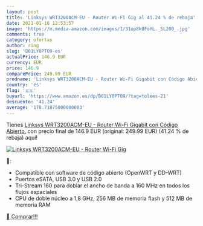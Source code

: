 ```yaml
---
layout: post
title: 'Linksys WRT3200ACM-EU - Router Wi-Fi Gig al 41.24 % de rebaja'
date: 2021-01-16 12:53:57
image: 'https://m.media-amazon.com/images/I/31op8k0FoYL._SL200_.jpg'
comments: true
category: ofertas
author: ring
slug: 'B01LY0PTO9-es'
actualPrice: 146.9 EUR
currency: EUR
price: 146.9
comparePrice: 249.99 EUR
prodname: 'Linksys WRT3200ACM-EU - Router Wi-Fi Gigabit con Código Abierto.'
country: 'es'
flag: '🇪🇸'
buyurl: 'https://www.amazon.es/dp/B01LY0PTO9/?tag=tolees-21'
descuento: '41.24'
average: '178.71875000000003'
---
```


Tienes [Linksys WRT3200ACM-EU - Router Wi-Fi Gigabit con Código Abierto.](https://www.amazon.es/dp/B01LY0PTO9/?tag=tolees-21) con precio final de  146.9 EUR (original: 249.99 EUR) (41.24 %  de rebaja) aqui!

[![Linksys WRT3200ACM-EU - Router Wi-Fi Gig](https://m.media-amazon.com/images/I/31op8k0FoYL._SL200_.jpg)](https://www.amazon.es/dp/B01LY0PTO9/?tag=tolees-21)

🔎:

- Compatible con software de código abierto (OpenWRT y DD-WRT)
- Puertos eSATA, USB 3.0 y USB 2.0
- Tri-Stream 160 para doblar el ancho de banda a 160 MHz en todos los flujos espaciales
- CPU de doble núcleo a 1,8 GHz, 256 MB de memoria flash y 512 MB de memoria RAM

[🛒 Comprar!!!](https://www.amazon.es/dp/B01LY0PTO9/?tag=tolees-21)
